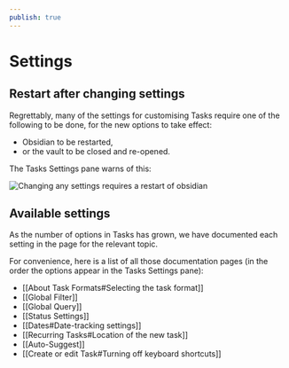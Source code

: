 ```yaml
---
publish: true
---
```


# Settings

## Restart after changing settings

Regrettably, many of the settings for customising Tasks require one of the following to be done, for the new options to take effect:

- Obsidian to be restarted,
- or the vault to be closed and re-opened.

The Tasks Settings pane warns of this:

![Changing any settings requires a restart of obsidian](../images/settings-restart-after-change.png)

## Available settings

As the number of options in Tasks has grown, we have documented each setting in the page for the relevant topic.

For convenience, here is a list of all those documentation pages (in the order the options appear in the Tasks Settings pane):

- [[About Task Formats#Selecting the task format]]
- [[Global Filter]]
- [[Global Query]]
- [[Status Settings]]
- [[Dates#Date-tracking settings]]
- [[Recurring Tasks#Location of the new task]]
- [[Auto-Suggest]]
- [[Create or edit Task#Turning off keyboard shortcuts]]

